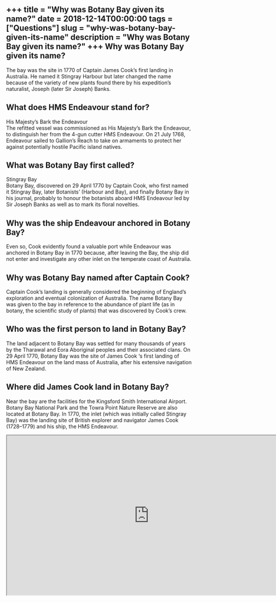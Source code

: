 +++
title = "Why was Botany Bay given its name?"
date = 2018-12-14T00:00:00
tags = ["Questions"]
slug = "why-was-botany-bay-given-its-name"
description = "Why was Botany Bay given its name?"
+++
Why was Botany Bay given its name?
----------------------------------

The bay was the site in 1770 of Captain James Cook’s first landing in Australia. He named it Stingray Harbour but later changed the name because of the variety of new plants found there by his expedition’s naturalist, Joseph (later Sir Joseph) Banks.

What does HMS Endeavour stand for?
----------------------------------

His Majesty’s Bark the Endeavour  
The refitted vessel was commissioned as His Majesty’s Bark the Endeavour, to distinguish her from the 4-gun cutter HMS Endeavour. On 21 July 1768, Endeavour sailed to Gallion’s Reach to take on armaments to protect her against potentially hostile Pacific island natives.

What was Botany Bay first called?
---------------------------------

Stingray Bay  
Botany Bay, discovered on 29 April 1770 by Captain Cook, who first named it Stingray Bay, later Botanists’ (Harbour and Bay), and finally Botany Bay in his journal, probably to honour the botanists aboard HMS Endeavour led by Sir Joseph Banks as well as to mark its floral novelties.

Why was the ship Endeavour anchored in Botany Bay?
--------------------------------------------------

Even so, Cook evidently found a valuable port while Endeavour was anchored in Botany Bay in 1770 because, after leaving the Bay, the ship did not enter and investigate any other inlet on the temperate coast of Australia.

Why was Botany Bay named after Captain Cook?
--------------------------------------------

Captain Cook’s landing is generally considered the beginning of England’s exploration and eventual colonization of Australia. The name Botany Bay was given to the bay in reference to the abundance of plant life (as in botany, the scientific study of plants) that was discovered by Cook’s crew.

Who was the first person to land in Botany Bay?
-----------------------------------------------

The land adjacent to Botany Bay was settled for many thousands of years by the Tharawal and Eora Aboriginal peoples and their associated clans. On 29 April 1770, Botany Bay was the site of James Cook ‘s first landing of HMS Endeavour on the land mass of Australia, after his extensive navigation of New Zealand.

Where did James Cook land in Botany Bay?
----------------------------------------

Near the bay are the facilities for the Kingsford Smith International Airport. Botany Bay National Park and the Towra Point Nature Reserve are also located at Botany Bay. In 1770, the inlet (which was initially called Stingray Bay) was the landing site of British explorer and navigator James Cook (1728–1779) and his ship, the HMS Endeavour.

<iframe allow="accelerometer; autoplay; clipboard-write; encrypted-media; gyroscope; picture-in-picture" allowfullscreen="" class="__youtube_prefs__  epyt-is-override  no-lazyload" data-no-lazy="1" data-origheight="433" data-origwidth="770" data-skipgform_ajax_framebjll="" height="433" id="_ytid_15815" loading="lazy" src="https://www.youtube.com/embed/jEXhiThSdZA?enablejsapi=1&autoplay=0&cc_load_policy=0&cc_lang_pref=&iv_load_policy=1&loop=0&modestbranding=0&rel=1&fs=1&playsinline=0&autohide=2&theme=dark&color=red&controls=1&" title="YouTube player" width="770"></iframe>